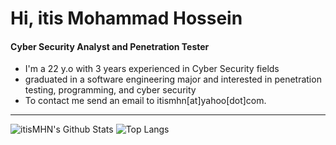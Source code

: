 # Hi, itis Mohammad Hossein
#### Cyber Security Analyst and Penetration Tester
- I'm a 22 y.o with 3 years experienced in Cyber Security fields
- graduated in a software engineering major and interested in penetration testing, programming, and cyber security
- To contact me send an email to itismhn[at]yahoo[dot]com.
---

![itisMHN's Github Stats](https://github-readme-stats.vercel.app/api?username=itismhn&count_private=true&show_icons=true&include_all_commits=true)
![Top Langs](https://github-readme-stats.vercel.app/api/top-langs/?username=itismhn&hide=TeX&layout=compact)

